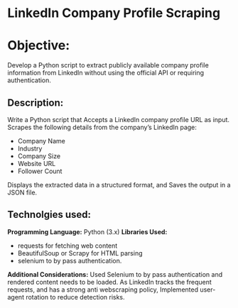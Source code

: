 # LinkedIn Company Profile Scraping

# Objective:
Develop a Python script to extract publicly available company profile information from LinkedIn without using the official API or requiring authentication.

## Description:
Write a Python script that Accepts a LinkedIn company profile URL as input. Scrapes the following details from the company’s LinkedIn page:

* Company Name
* Industry
* Company Size
* Website URL
* Follower Count

Displays the extracted data in a structured format, and Saves the output in a JSON file.

## Technolgies used:
**Programming Language:** Python (3.x)
**Libraries Used:**
* requests for fetching web content
* BeautifulSoup or Scrapy for HTML parsing
* selenium to by pass authentication.

**Additional Considerations:**
Used Selenium to by pass authentication and rendered content needs to be loaded.
As LinkedIn tracks the frequent requests, and has a strong anti webscraping policy, Implemented user-agent rotation to reduce detection risks.
